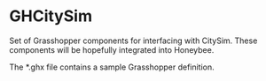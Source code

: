 # GHCitySim
Set of Grasshopper components for interfacing with CitySim.
These components will be hopefully integrated into Honeybee.

The *.ghx file contains a sample Grasshopper definition.
